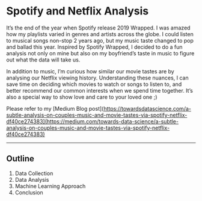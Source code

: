 # Spotify and Netflix Analysis

It’s the end of the year when Spotify release 2019 Wrapped. I was amazed how my playlists varied in genres and artists across the globe. I could listen to musical songs non-stop 2 years ago, but my music taste changed to pop and ballad this year. Inspired by Spotify Wrapped, I decided to do a fun analysis not only on mine but also on my boyfriend’s taste in music to figure out what the data will take us. 

In addition to music, I’m curious how similar our movie tastes are by analysing our Netflix viewing history. Understanding these nuances, I can save time on deciding which movies to watch or songs to listen to, and better recommend our common interests when we spend time together. It’s also a special way to show love and care to your loved one ;)

Please refer to my [Medium Blog post](https://towardsdatascience.com/a-subtle-analysis-on-couples-music-and-movie-tastes-via-spotify-netflix-df40ce274383](https://medium.com/towards-data-science/a-subtle-analysis-on-couples-music-and-movie-tastes-via-spotify-netflix-df40ce274383)

--------

## Outline

1. Data Collection
2. Data Analysis
3. Machine Learning Approach
4. Conclusion
